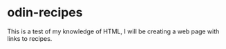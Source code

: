 # odin-recipes

This is a test of my knowledge of HTML, I will be creating a web page with links to recipes.
